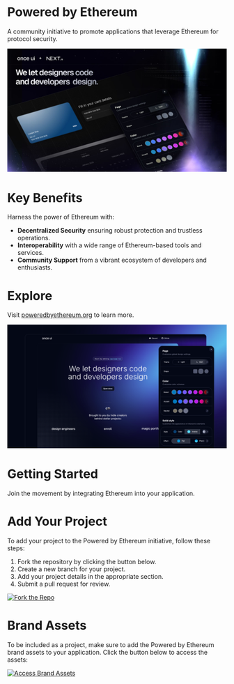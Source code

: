 # Powered by Ethereum

A community initiative to promote applications that leverage Ethereum for protocol security.

![Powered by Ethereum](public/images/cover.jpg)

# Key Benefits

Harness the power of Ethereum with:
* **Decentralized Security** ensuring robust protection and trustless operations.
* **Interoperability** with a wide range of Ethereum-based tools and services.
* **Community Support** from a vibrant ecosystem of developers and enthusiasts.

# Explore
Visit [poweredbyethereum.org](https://poweredbyethereum.org) to learn more.

![Powered by Ethereum](public/images/demo.png)

# Getting Started
Join the movement by integrating Ethereum into your application.

# Add Your Project
To add your project to the Powered by Ethereum initiative, follow these steps:
1. Fork the repository by clicking the button below.
2. Create a new branch for your project.
3. Add your project details in the appropriate section.
4. Submit a pull request for review.

[![Fork the Repo](https://img.shields.io/badge/Fork%20the%20Repo-blue?style=for-the-badge&logo=github)](https://github.com/your-repo/poweredbyethereum/fork)

# Brand Assets
To be included as a project, make sure to add the Powered by Ethereum brand assets to your application. Click the button below to access the assets:

[![Access Brand Assets](https://img.shields.io/badge/Access%20Brand%20Assets-green?style=for-the-badge&logo=figma)](https://www.figma.com/design/kfQuN6abepwjDTCt0eeKoQ/Powered-By-Ethereum-Brand-Assets?node-id=1-493&t=CB2xYvvdzJ47zKRQ-1)